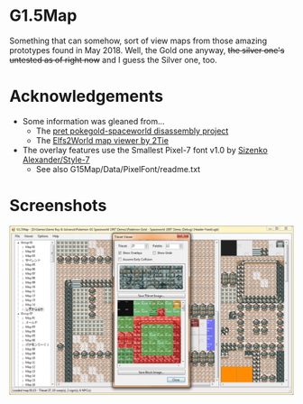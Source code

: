 G1.5Map
=======

Something that can somehow, sort of view maps from those amazing prototypes found in May 2018. Well, the Gold one anyway, ~~the silver one's untested as of right now~~ and I guess the Silver one, too.

Acknowledgements
================

* Some information was gleaned from...
  * The [pret pokegold-spaceworld disassembly project](https://github.com/pret/pokegold-spaceworld/)
  * The [Elfs2World map viewer by 2Tie](https://github.com/2Tie/Elfs2World/)
* The overlay features use the Smallest Pixel-7 font v1.0 by [Sizenko Alexander/Style-7](http://www.styleseven.com/)
  * See also G15Map/Data/PixelFont/readme.txt

Screenshots
===========

![Screenshot](https://raw.githubusercontent.com/xdanieldzd/G15Map/master/Screenshots/Shot1.png)<br><br>
